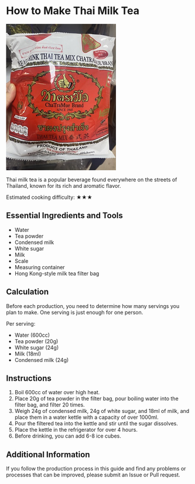 # How to Make Thai Milk Tea

![泰国手标红茶成品](./泰国手标红茶.jpg)

Thai milk tea is a popular beverage found everywhere on the streets of Thailand, known for its rich and aromatic flavor.

Estimated cooking difficulty: ★★★

## Essential Ingredients and Tools

- Water
- Tea powder
- Condensed milk
- White sugar
- Milk
- Scale
- Measuring container
- Hong Kong-style milk tea filter bag

## Calculation

Before each production, you need to determine how many servings you plan to make. One serving is just enough for one person.

Per serving:

- Water (600cc)
- Tea powder (20g)
- White sugar (24g)
- Milk (18ml)
- Condensed milk (24g)

## Instructions

1. Boil 600cc of water over high heat.
2. Place 20g of tea powder in the filter bag, pour boiling water into the filter bag, and filter 20 times.
3. Weigh 24g of condensed milk, 24g of white sugar, and 18ml of milk, and place them in a water kettle with a capacity of over 1000ml.
4. Pour the filtered tea into the kettle and stir until the sugar dissolves.
5. Place the kettle in the refrigerator for over 4 hours.
6. Before drinking, you can add 6-8 ice cubes.

## Additional Information

If you follow the production process in this guide and find any problems or processes that can be improved, please submit an Issue or Pull request.
